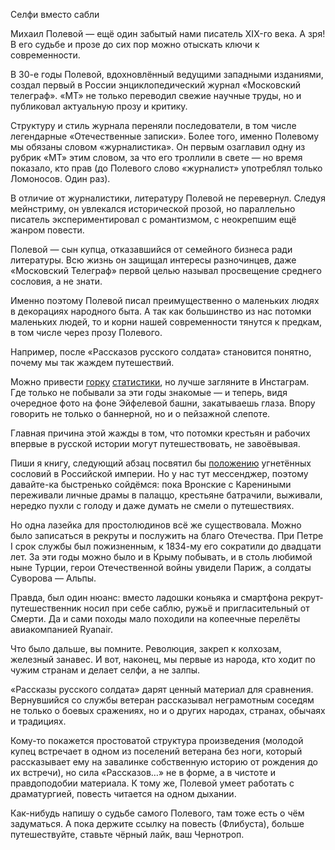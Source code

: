 
​​Селфи вместо сабли

Михаил Полевой — ещё один забытый нами писатель XIX-го века. А зря! В его судьбе и прозе до сих пор можно отыскать ключи к современности. 

В 30-е годы Полевой, вдохновлённый ведущими западными изданиями, создал первый в России энциклопедический журнал «Московский телеграф». «МТ» не только переводил свежие научные труды, но и публиковал актуальную прозу и критику. 

Структуру и стиль журнала переняли последователи, в том числе легендарные «Отечественные записки». Более того, именно Полевому мы обязаны словом «журналистика». Он первым озаглавил одну из рубрик «МТ» этим словом, за что его троллили в свете — но время показало, кто прав (до Полевого слово «журналист» употреблял только Ломоносов. Один раз).

В отличие от журналистики, литературу Полевой не перевернул. Следуя мейнстриму, он увлекался исторической прозой, но параллельно писатель экспериментировал с романтизмом, с неокрепшим ещё жанром повести.

Полевой — сын купца, отказавшийся от семейного бизнеса ради литературы. Всю жизнь он защищал интересы разночинцев, даже «Московский Телеграф» первой целью называл просвещение среднего сословия, а не знати.

Именно поэтому Полевой писал преимущественно о маленьких людях в декорациях народного быта. А так как большинство из нас потомки маленьких людей, то и корни нашей современности тянутся к предкам, в том числе через прозу Полевого.

Например, после «Рассказов русского солдата» становится понятно, почему мы так жаждем путешествий.

Можно привести [горку][1] [статистики][2], но лучше загляните в Инстаграм. Где только не побывали за эти годы знакомые — и теперь, видя очередное фото на фоне Эйфелевой башни, закатываешь глаза. Впору говорить не только о баннерной, но и о пейзажной слепоте.

Главная причина этой жажды в том, что потомки крестьян и рабочих впервые в русской истории могут путешествовать, не завоёвывая.

Пиши я книгу, следующий абзац посвятил бы [положению][3] угнетённых сословий в Российской империи. Но у нас тут мессенджер, поэтому давайте-ка быстренько сойдёмся: пока Вронские с Карениными переживали личные драмы в палаццо, крестьяне батрачили, выживали, нередко пухли с голоду и даже думать не смели о путешествиях.

Но одна лазейка для простолюдинов всё же существовала. Можно было записаться в рекруты и послужить на благо Отечества. При Петре I срок службы был пожизненным, к 1834-му его сократили до двадцати лет. За эти годы можно было и в Крыму побывать, и в столь любимой ныне Турции, герои Отечественной войны увидели Париж, а солдаты Суворова — Альпы.

Правда, был один нюанс: вместо ладошки коньяка и смартфона рекрут-путешественник носил при себе саблю, ружьё и пригласительный от Смерти. Да и сами походы мало походили на копеечные перелёты авиакомпанией Ryanair.

Что было дальше, вы помните. Революция, закреп к колхозам, железный занавес. И вот, наконец, мы первые из народа, кто ходит по чужим странам и делает селфи, а не залпы.

«Рассказы русского солдата» дарят ценный материал для сравнения. Вернувшийся со службы ветеран рассказывал неграмотным соседям не только о боевых сражениях, но и о других народах, странах, обычаях и традициях.

Кому-то покажется простоватой структура произведения (молодой купец встречает в одном из поселений ветерана без ноги, который рассказывает ему на завалинке собственную историю от рождения до их встречи), но сила «Рассказов…» не в форме, а в чистоте и правдоподобии материала. К тому же, Полевой умеет работать с драматургией, повесть читается на одном дыхании.

Как-нибудь напишу о судьбе самого Полевого, там тоже есть о чём задуматься. А пока держите ссылку на повесть (Флибуста), больше путешествуйте, ставьте чёрный лайк, ваш Чернотроп.

[1]:	https://www.levada.ru/2018/06/13/poezdki-za-granitsu-3/
[2]:	https://ria.ru/20181213/1547894266.html
[3]:	https://politshturm.livejournal.com/51790.html